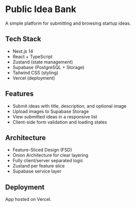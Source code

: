# Public Idea Bank

A simple platform for submitting and browsing startup ideas.

## Tech Stack

- Next.js 14
- React + TypeScript
- Zustand (state management)
- Supabase (PostgreSQL + Storage)
- Tailwind CSS (styling)
- Vercel (deployment)

## Features

- Submit ideas with title, description, and optional image
- Upload images to Supabase Storage
- View submitted ideas in a responsive list
- Client-side form validation and loading states

## Architecture

- Feature-Sliced Design (FSD)
- Onion Architecture for clear layering
- Fully client/server separated logic
- Zustand per feature slice
- Supabase service layer

## Deployment

App hosted on Vercel.